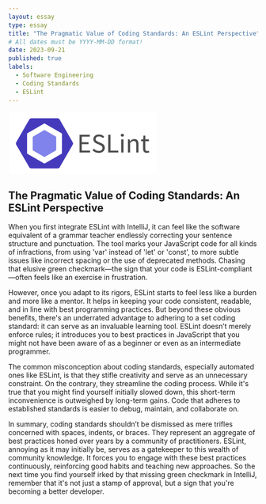 ```yaml
---
layout: essay
type: essay
title: "The Pragmatic Value of Coding Standards: An ESLint Perspective"
# All dates must be YYYY-MM-DD format!
date: 2023-09-21
published: true
labels:
  - Software Engineering
  - Coding Standards
  - ESLint
---
```

<img width="300px" class="rounded float-start pe-4" src="../img/codingStandards/codingStandards.png">
<div style="clear: both;"></div>

## The Pragmatic Value of Coding Standards: An ESLint Perspective

When you first integrate ESLint with IntelliJ, it can feel like the software equivalent of a grammar teacher endlessly correcting your sentence structure and punctuation. The tool marks your JavaScript code for all kinds of infractions, from using 'var' instead of 'let' or 'const', to more subtle issues like incorrect spacing or the use of deprecated methods. Chasing that elusive green checkmark—the sign that your code is ESLint-compliant—often feels like an exercise in frustration. 

However, once you adapt to its rigors, ESLint starts to feel less like a burden and more like a mentor. It helps in keeping your code consistent, readable, and in line with best programming practices. But beyond these obvious benefits, there's an underrated advantage to adhering to a set coding standard: it can serve as an invaluable learning tool. ESLint doesn’t merely enforce rules; it introduces you to best practices in JavaScript that you might not have been aware of as a beginner or even as an intermediate programmer.

The common misconception about coding standards, especially automated ones like ESLint, is that they stifle creativity and serve as an unnecessary constraint. On the contrary, they streamline the coding process. While it's true that you might find yourself initially slowed down, this short-term inconvenience is outweighed by long-term gains. Code that adheres to established standards is easier to debug, maintain, and collaborate on.

In summary, coding standards shouldn’t be dismissed as mere trifles concerned with spaces, indents, or braces. They represent an aggregate of best practices honed over years by a community of practitioners. ESLint, annoying as it may initially be, serves as a gatekeeper to this wealth of community knowledge. It forces you to engage with these best practices continuously, reinforcing good habits and teaching new approaches. So the next time you find yourself irked by that missing green checkmark in IntelliJ, remember that it's not just a stamp of approval, but a sign that you're becoming a better developer.
